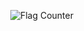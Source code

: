 <img src="http://s11.flagcounter.com/mini/46MM/bg_F9F9F9/txt_909090/border_CCCCCC/flags_0/" alt="Flag Counter" border="0" align="right"></img>